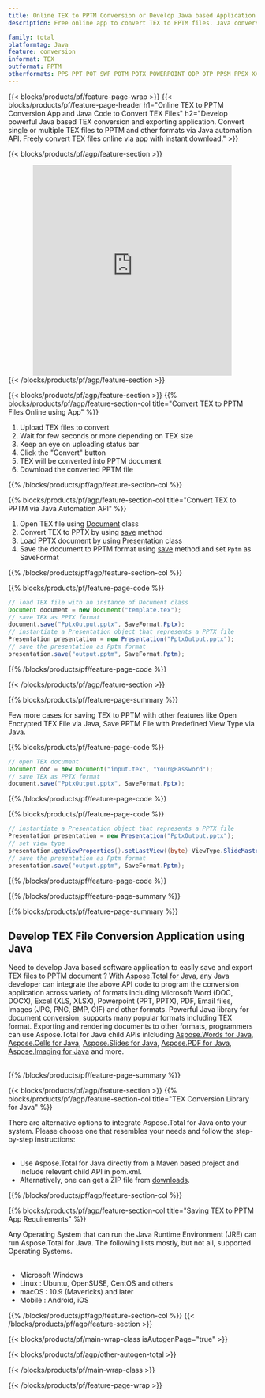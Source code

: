 ```yaml
---
title: Online TEX to PPTM Conversion or Develop Java based Application to Convert TEX Files
description: Free online app to convert TEX to PPTM files. Java conversion library code for TEX documents. 

family: total
platformtag: Java
feature: conversion
informat: TEX
outformat: PPTM
otherformats: PPS PPT POT SWF POTM POTX POWERPOINT ODP OTP PPSM PPSX XAML
---
```

{{< blocks/products/pf/feature-page-wrap >}}
{{< blocks/products/pf/feature-page-header h1="Online TEX to PPTM Conversion App and Java Code to Convert TEX Files" h2="Develop powerful Java based TEX conversion and exporting application. Convert single or multiple TEX files to PPTM and other formats via Java automation API. Freely convert TEX files online via app with instant download." >}}


{{< blocks/products/pf/agp/feature-section >}}

<div class="container-fluid agp-content bg-white aboutfile box-1 vh100 section nopbtm">
<div class=container>
<div class=row>
<div class="demobox tc col-md-12 padding-0" align="center">

<iframe title="Free Online TEX to PPTM Conversion App" style="border: none; height: 426px;" scrolling="no" src="https://total-conversion-app-65z5r2lp.k8s.dynabic.com/?to=pptm&from=tex" id="child-iframe" width="80%"></iframe>

</div></div>
</div></div>
{{< /blocks/products/pf/agp/feature-section >}}


{{< blocks/products/pf/agp/feature-section >}}
{{% blocks/products/pf/agp/feature-section-col title="Convert TEX to PPTM Files Online using App" %}}

1. Upload TEX files to convert
1. Wait for few seconds or more depending on TEX size
1. Keep an eye on uploading status bar
1. Click the "Convert" button
1. TEX will be converted into PPTM document
1. Download the converted PPTM file

{{% /blocks/products/pf/agp/feature-section-col %}}

{{% blocks/products/pf/agp/feature-section-col title="Convert TEX to PPTM via Java Automation API" %}}


1. Open TEX file using [Document](https://reference.aspose.com/pdf/java/com.aspose.pdf/Document) class
2. Convert TEX to PPTX by using [save](https://reference.aspose.com/pdf/java/com.aspose.pdf/Document#save-java.lang.String-int-) method
3. Load PPTX document by using [Presentation](https://reference.aspose.com/slides/java/com.aspose.slides/Presentation) class 
4. Save the document to PPTM format using [save](https://reference.aspose.com/slides/java/com.aspose.slides/Presentation#save-java.lang.String-int-) method and set `Pptm` as SaveFormat



{{% /blocks/products/pf/agp/feature-section-col %}}

{{% blocks/products/pf/feature-page-code %}}

```java
// load TEX file with an instance of Document class
Document document = new Document("template.tex");
// save TEX as PPTX format 
document.save("PptxOutput.pptx", SaveFormat.Pptx); 
// instantiate a Presentation object that represents a PPTX file
Presentation presentation = new Presentation("PptxOutput.pptx");
// save the presentation as Pptm format
presentation.save("output.pptm", SaveFormat.Pptm);   
```


{{% /blocks/products/pf/feature-page-code %}}

{{< /blocks/products/pf/agp/feature-section >}}

{{% blocks/products/pf/feature-page-summary %}}

Few more cases for saving TEX to PPTM with other features like Open Encrypted TEX File via Java, Save PPTM File with Predefined View Type via Java.

{{% blocks/products/pf/feature-page-code %}}

```java
// open TEX document
Document doc = new Document("input.tex", "Your@Password");
// save TEX as PPTX format 
document.save("PptxOutput.pptx", SaveFormat.Pptx); 

```

{{% /blocks/products/pf/feature-page-code %}}
{{% blocks/products/pf/feature-page-code %}}

```java
// instantiate a Presentation object that represents a PPTX file
Presentation presentation = new Presentation("PptxOutput.pptx");
// set view type
presentation.getViewProperties().setLastView((byte) ViewType.SlideMasterView);
// save the presentation as Pptm format
presentation.save("output.pptm", SaveFormat.Pptm);    
```

{{% /blocks/products/pf/feature-page-code %}}


{{% /blocks/products/pf/feature-page-summary %}}

{{% blocks/products/pf/feature-page-summary %}}

<h2>Develop TEX File Conversion Application using Java</h2>

Need to develop Java based software application to easily save and export TEX files to PPTM document ? With [Aspose.Total for Java](https://products.aspose.com/total/java/), any Java developer can integrate the above API code to program the conversion application across variety of formats including Microsoft Word (DOC, DOCX), Excel (XLS, XLSX), Powerpoint (PPT, PPTX), PDF, Email files, Images (JPG, PNG, BMP, GIF) and other formats. Powerful Java library for document conversion, supports many popular formats including TEX format. Exporting and rendering documents to other formats, programmers can use Aspose.Total for Java child APIs inlcluding [Aspose.Words for Java](https://products.aspose.com/words/java/), [Aspose.Cells for Java](https://products.aspose.com/cells/java/), [Aspose.Slides for Java](https://products.aspose.com/slides/java/), [Aspose.PDF for Java](https://products.aspose.com/pdf/java/), [Aspose.Imaging for Java](https://products.aspose.com/imaging/java/) and more.<br /><br />

{{% /blocks/products/pf/feature-page-summary %}}

{{< blocks/products/pf/agp/feature-section >}}
{{% blocks/products/pf/agp/feature-section-col title="TEX Conversion Library for Java" %}}

There are alternative options to integrate Aspose.Total for Java onto your system. Please choose one that resembles your needs and follow the step-by-step instructions:<br /><br />

- Use Aspose.Total for Java directly from a Maven based project and include relevant child API in pom.xml.
- Alternatively, one can get a ZIP file from [downloads](https://releases.aspose.com/total/java).

{{% /blocks/products/pf/agp/feature-section-col %}}

{{% blocks/products/pf/agp/feature-section-col title="Saving TEX to PPTM App Requirements" %}}

Any Operating System that can run the Java Runtime Environment (JRE) can run Aspose.Total for Java. The following lists mostly, but not all, supported Operating Systems. <br /><br />
- Microsoft Windows
- Linux : Ubuntu, OpenSUSE, CentOS and others
- macOS : 10.9 (Mavericks) and later
- Mobile : Android, iOS

{{% /blocks/products/pf/agp/feature-section-col %}}
{{< /blocks/products/pf/agp/feature-section >}}

{{< blocks/products/pf/main-wrap-class isAutogenPage="true" >}}

{{< blocks/products/pf/agp/other-autogen-total >}}

{{< /blocks/products/pf/main-wrap-class >}}

{{< /blocks/products/pf/feature-page-wrap >}}